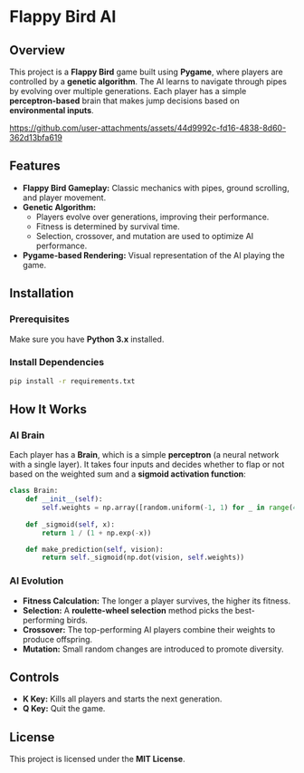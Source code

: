 # Flappy Bird AI

## Overview
This project is a **Flappy Bird** game built using **Pygame**, where players are controlled by a **genetic algorithm**. The AI learns to navigate through pipes by evolving over multiple generations. Each player has a simple **perceptron-based** brain that makes jump decisions based on **environmental inputs**.

https://github.com/user-attachments/assets/44d9992c-fd16-4838-8d60-362d13bfa619

## Features
- **Flappy Bird Gameplay:** Classic mechanics with pipes, ground scrolling, and player movement.
- **Genetic Algorithm:** 
  - Players evolve over generations, improving their performance.
  - Fitness is determined by survival time.
  - Selection, crossover, and mutation are used to optimize AI performance.
- **Pygame-based Rendering:** Visual representation of the AI playing the game.

## Installation
### Prerequisites
Make sure you have **Python 3.x** installed.

### Install Dependencies

```sh
pip install -r requirements.txt
```

## How It Works
### AI Brain
Each player has a **Brain**, which is a simple **perceptron** (a neural network with a single layer). It takes four inputs and decides whether to flap or not based on the weighted sum and a **sigmoid activation function**:

```python
class Brain:
    def __init__(self):
        self.weights = np.array([random.uniform(-1, 1) for _ in range(4)])
    
    def _sigmoid(self, x):
        return 1 / (1 + np.exp(-x))

    def make_prediction(self, vision):
        return self._sigmoid(np.dot(vision, self.weights))
```

### AI Evolution
- **Fitness Calculation:** The longer a player survives, the higher its fitness.
- **Selection:** A **roulette-wheel selection** method picks the best-performing birds.
- **Crossover:** The top-performing AI players combine their weights to produce offspring.
- **Mutation:** Small random changes are introduced to promote diversity.

## Controls
- **K Key:** Kills all players and starts the next generation.
- **Q Key:** Quit the game.

## License
This project is licensed under the **MIT License**.

